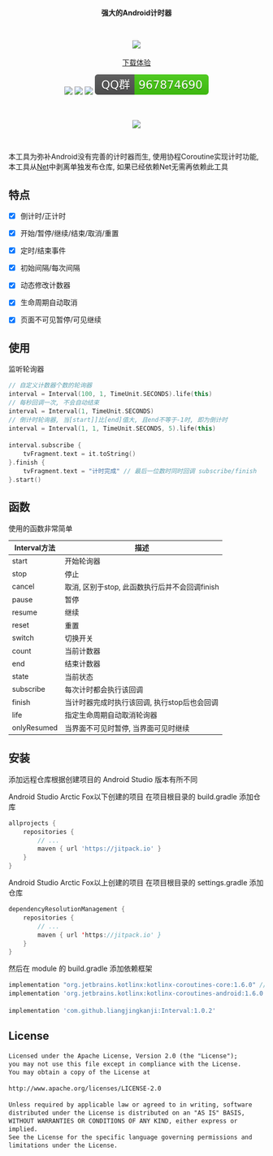 <p align="center"> <strong>强大的Android计时器</strong> </p>

<br>
<p align="center">
<img src="https://user-images.githubusercontent.com/21078112/178807127-6859cae5-290d-4350-bbde-cecca9e30276.png" width="400"/>
</p>

<p align="center">
<a href="https://github.com/liangjingkanji/Interval/releases/download/1.0.1/interval.apk">下载体验</a>
</p>

<p align="center">
<a href="https://jitpack.io/#liangjingkanji/Interval"><img src="https://jitpack.io/v/liangjingkanji/Interval.svg"/></a>
<img src="https://img.shields.io/badge/language-kotlin-orange.svg"/>
<img src="https://img.shields.io/badge/license-Apache-blue"/>
<img src="https://raw.githubusercontent.com/liangjingkanji/liangjingkanji/master/img/group.svg"/>
</p>


<br>
<p align="center">
<img align="center" src="https://user-images.githubusercontent.com/21078112/178810331-69eb172c-4fda-4342-9f56-b51b4f11b45b.jpg" width="250"/>
</p>

<br>

本工具为弥补Android没有完善的计时器而生, 使用协程Coroutine实现计时功能, 本工具从[Net](https://github.com/liangjingkanji/Net/)中剥离单独发布仓库, 如果已经依赖Net无需再依赖此工具


## 特点

- [x] 倒计时/正计时
- [x] 开始/暂停/继续/结束/取消/重置
- [x] 定时/结束事件
- [x] 初始间隔/每次间隔
- [x] 动态修改计数器
- [x] 生命周期自动取消
- [x] 页面不可见暂停/可见继续


## 使用

监听轮询器

```kotlin
// 自定义计数器个数的轮询器
interval = Interval(100, 1, TimeUnit.SECONDS).life(this)
// 每秒回调一次, 不会自动结束
interval = Interval(1, TimeUnit.SECONDS)
// 倒计时轮询器, 当[start]]比[end]值大, 且end不等于-1时, 即为倒计时
interval = Interval(1, 1, TimeUnit.SECONDS, 5).life(this)

interval.subscribe {
    tvFragment.text = it.toString()
}.finish {
    tvFragment.text = "计时完成" // 最后一位数时同时回调 subscribe/finish
}.start()
```

## 函数

使用的函数非常简单

| Interval方法 | 描述 |
|-|-|
| start | 开始轮询器 |
| stop | 停止 |
| cancel | 取消, 区别于stop, 此函数执行后并不会回调finish |
| pause | 暂停 |
| resume | 继续 |
| reset | 重置 |
| switch | 切换开关 |
| count | 当前计数器 |
| end | 结束计数器 |
| state | 当前状态 |
| subscribe | 每次计时都会执行该回调 |
| finish | 当计时器完成时执行该回调, 执行stop后也会回调 |
| life | 指定生命周期自动取消轮询器 |
| onlyResumed | 当界面不可见时暂停, 当界面可见时继续 |




## 安装

添加远程仓库根据创建项目的 Android Studio 版本有所不同

Android Studio Arctic Fox以下创建的项目 在项目根目录的 build.gradle 添加仓库

```groovy
allprojects {
    repositories {
        // ...
        maven { url 'https://jitpack.io' }
    }
}
```

Android Studio Arctic Fox以上创建的项目 在项目根目录的 settings.gradle 添加仓库

```kotlin
dependencyResolutionManagement {
    repositories {
        // ...
        maven { url 'https://jitpack.io' }
    }
}
```

然后在 module 的 build.gradle 添加依赖框架

```groovy
implementation "org.jetbrains.kotlinx:kotlinx-coroutines-core:1.6.0" // 协程(版本自定)
implementation 'org.jetbrains.kotlinx:kotlinx-coroutines-android:1.6.0'

implementation 'com.github.liangjingkanji:Interval:1.0.2'
```



## License

```
Licensed under the Apache License, Version 2.0 (the "License");
you may not use this file except in compliance with the License.
You may obtain a copy of the License at

http://www.apache.org/licenses/LICENSE-2.0

Unless required by applicable law or agreed to in writing, software
distributed under the License is distributed on an "AS IS" BASIS,
WITHOUT WARRANTIES OR CONDITIONS OF ANY KIND, either express or implied.
See the License for the specific language governing permissions and
limitations under the License.
```
